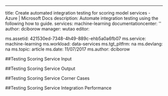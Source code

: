 ---
title: Create automated integration testing for scoring model services - Azure | Microsoft Docs
description: Automate integration testing using the following how to guide. 
services: machine-learning
documentationcenter: ''
author: dciborow
manager: wutao
editor: 

ms.assetid: 421530ed-7348-4h49-889c-ehb5a0a6fb07
ms.service: machine-learning
ms.workload: data-services
ms.tgt_pltfrm: na
ms.devlang: na
ms.topic: article
ms.date: 11/07/2017
ms.author: dciborow


##Testing Scoring Service Input

##Testing Scoring Service Output

##Testing Scoring Service Corner Cases

##Testing Scoring Service Integration Performance
